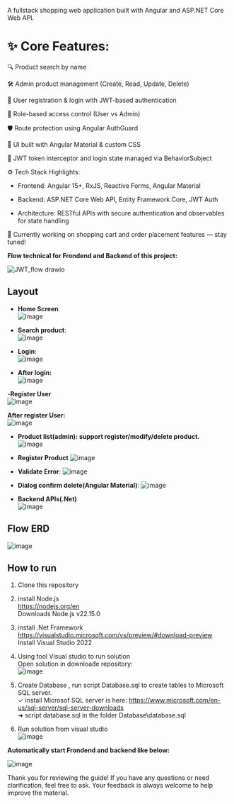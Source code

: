 A fullstack shopping web application built with Angular and ASP.NET Core Web API.

# ✨ Core Features:

🔍 Product search by name

🛠️ Admin product management (Create, Read, Update, Delete)

🔐 User registration & login with JWT-based authentication

👥 Role-based access control (User vs Admin)

🛡️ Route protection using Angular AuthGuard

🎨 UI built with Angular Material & custom CSS

🔄 JWT token interceptor and login state managed via BehaviorSubject

⚙️ Tech Stack Highlights:

- Frontend: Angular 15+, RxJS, Reactive Forms, Angular Material

- Backend: ASP.NET Core Web API, Entity Framework Core, JWT Auth

- Architecture: RESTful APIs with secure authentication and observables for state handling

🛒 Currently working on shopping cart and order placement features — stay tuned!

**Flow technical for Frondend and Backend of this project:**  

![JWT_flow drawio](https://github.com/user-attachments/assets/34db9f09-0668-4f4b-8c0f-55955a8b0396)

## Layout  
- **Home Screen**   
![image](https://github.com/user-attachments/assets/978b3177-e8e6-4123-a4b1-128eb1c26dde)  

- **Search product**:  
![image](https://github.com/user-attachments/assets/2191dbcd-4e00-4ebd-b689-0e5333e1f183)  

- **Login**:  
![image](https://github.com/user-attachments/assets/7f389665-67b4-427b-a6cf-eaf4674cf6de)


- **After login:**   
![image](https://github.com/user-attachments/assets/591bc33b-5cd8-4ae9-b385-e274b04d86c9)  

-**Register User**  
![image](https://github.com/user-attachments/assets/88e49ae9-1f15-4c91-b956-46ca2cbcc5f3)  

**After register User:**  
![image](https://github.com/user-attachments/assets/b51015ca-e257-4477-a39d-580f5c335ad2)  

- **Product list(admin): support register/modify/delete product.**  
![image](https://github.com/user-attachments/assets/e93badbc-e41b-4687-a8a3-f92d9d76e9c9)  

- **Register Product** 
![image](https://github.com/user-attachments/assets/741e1e02-6685-4f24-bd22-7efe7e9c81a4)  

- **Validate Error**:
![image](https://github.com/user-attachments/assets/43867fe5-2029-42af-80fd-99f909392850)

- **Dialog confirm delete(Angular Material)**: 
![image](https://github.com/user-attachments/assets/729339aa-6109-4cb6-a65d-7632ec4d3a74)  

- **Backend APIs(.Net)**  
![image](https://github.com/user-attachments/assets/a19a8dcc-4354-4193-bfa6-2bf1d7df4603)


## Flow ERD  

![image](https://github.com/user-attachments/assets/833976b3-43d0-45c1-9b6d-d6ab4a4ff5ca)

## How to run  

1) Clone this repository  
2) install Node.js  
https://nodejs.org/en  
Downloads Node.js v22.15.0  

3) install .Net Framework  
https://visualstudio.microsoft.com/vs/preview/#download-preview  
Install Visual Studio 2022  

4) Using tool Visual studio to run solution   
Open solution in downloađe repository:  
![image](https://github.com/user-attachments/assets/6eef3fb5-bcc8-4efc-bc05-e9940aaf3052)  

5) Create Database , run script Database.sql to create tables to Microsoft SQL server.  
✓ install Microsof SQL server is here: https://www.microsoft.com/en-us/sql-server/sql-server-downloads  
➜ script database.sql in the folder Database\database.sql  
 
6)  Run solution from visual studio  
![image](https://github.com/user-attachments/assets/ed0d3bb0-48ab-4ba4-8ff9-39be93988d8d)  

**Automatically start Frondend and backend like below:**  

![image](https://github.com/user-attachments/assets/66b1c1c1-2145-4fe7-9b82-e59a7fd93f03)  

Thank you for reviewing the guide! If you have any questions or need clarification, feel free to ask. Your feedback is always welcome to help improve the material.
